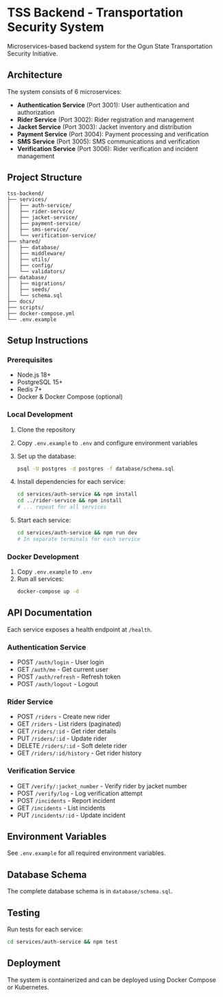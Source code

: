 # TSS Backend - Transportation Security System

Microservices-based backend system for the Ogun State Transportation Security Initiative.

## Architecture

The system consists of 6 microservices:
- **Authentication Service** (Port 3001): User authentication and authorization
- **Rider Service** (Port 3002): Rider registration and management
- **Jacket Service** (Port 3003): Jacket inventory and distribution
- **Payment Service** (Port 3004): Payment processing and verification
- **SMS Service** (Port 3005): SMS communications and verification
- **Verification Service** (Port 3006): Rider verification and incident management

## Project Structure

```
tss-backend/
├── services/
│   ├── auth-service/
│   ├── rider-service/
│   ├── jacket-service/
│   ├── payment-service/
│   ├── sms-service/
│   └── verification-service/
├── shared/
│   ├── database/
│   ├── middleware/
│   ├── utils/
│   ├── config/
│   └── validators/
├── database/
│   ├── migrations/
│   ├── seeds/
│   └── schema.sql
├── docs/
├── scripts/
├── docker-compose.yml
└── .env.example
```

## Setup Instructions

### Prerequisites
- Node.js 18+
- PostgreSQL 15+
- Redis 7+
- Docker & Docker Compose (optional)

### Local Development

1. Clone the repository
2. Copy `.env.example` to `.env` and configure environment variables
3. Set up the database:
   ```bash
   psql -U postgres -d postgres -f database/schema.sql
   ```

4. Install dependencies for each service:
   ```bash
   cd services/auth-service && npm install
   cd ../rider-service && npm install
   # ... repeat for all services
   ```

5. Start each service:
   ```bash
   cd services/auth-service && npm run dev
   # In separate terminals for each service
   ```

### Docker Development

1. Copy `.env.example` to `.env`
2. Run all services:
   ```bash
   docker-compose up -d
   ```

## API Documentation

Each service exposes a health endpoint at `/health`.

### Authentication Service
- POST `/auth/login` - User login
- GET `/auth/me` - Get current user
- POST `/auth/refresh` - Refresh token
- POST `/auth/logout` - Logout

### Rider Service
- POST `/riders` - Create new rider
- GET `/riders` - List riders (paginated)
- GET `/riders/:id` - Get rider details
- PUT `/riders/:id` - Update rider
- DELETE `/riders/:id` - Soft delete rider
- GET `/riders/:id/history` - Get rider history

### Verification Service
- GET `/verify/:jacket_number` - Verify rider by jacket number
- POST `/verify/log` - Log verification attempt
- POST `/incidents` - Report incident
- GET `/incidents` - List incidents
- PUT `/incidents/:id` - Update incident

## Environment Variables

See `.env.example` for all required environment variables.

## Database Schema

The complete database schema is in `database/schema.sql`.

## Testing

Run tests for each service:
```bash
cd services/auth-service && npm test
```

## Deployment

The system is containerized and can be deployed using Docker Compose or Kubernetes.